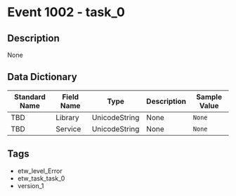 # Event 1002 - task_0

## Description
None

## Data Dictionary
|Standard Name|Field Name|Type|Description|Sample Value|
|---|---|---|---|---|
|TBD|Library|UnicodeString|None|`None`|
|TBD|Service|UnicodeString|None|`None`|

## Tags
* etw_level_Error
* etw_task_task_0
* version_1